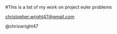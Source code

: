 #This is a list of my work on project euler problems

christopher.wright47@gmail.com

@chriswright47
